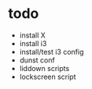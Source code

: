 # todo
* install X 
* install i3
* install/test i3 config
* dunst conf
* liddown scripts
* lockscreen script


